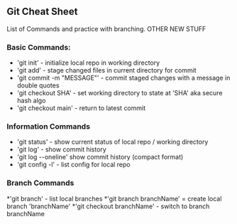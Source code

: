 ## Git Cheat Sheet

List of Commands and practice with branching.
OTHER NEW STUFF
### Basic Commands:

* 'git init' - initialize local repo in working directory
* 'git add' - stage changed files in current directory for commit
* 'git commit -m "MESSAGE"' - commit staged changes with a message in double quotes
* 'git checkout SHA' - set working directory to state at 'SHA' aka secure hash algo
* 'git checkout main' - return to latest commit

### Information Commands
* 'git status' - show current status of local repo / working directory
* 'git log' - show commit history
* 'git log --oneline' show commit history (compact format)
* 'git config -l' - list config for local repo

### Branch Commands
*'git branch' - list local branches
*'git branch branchName' = create local branch 'branchName'
*'git checkout branchName' - switch to branch branchName
